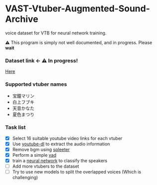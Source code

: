 # VAST-Vtuber-Augmented-Sound-Archive
voice dataset for VTB for neural network training.

⚠ This program is simply not well documented, and in progress. Please **wait**

### Dataset link <- ⚠ ️In progress!
[Here](https://drive.google.com/drive/folders/1fr6fs3Q3069oMHHr8NSmksOfVz-f9mp3?usp=sharing)

### Supported vtuber names

* 宝鐘マリン
* 白上フブキ
* 天音かなた
* 夏色まつり

### Task list
- [x] Select 16 suitable youtube video links for each vtuber 
- [x] Use [youtube-dl](https://github.com/ytdl-org/youtube-dl.git) to extract the audio information
- [x] Remove bgm using [spleeter](https://github.com/deezer/spleeter.git)
- [x] Perform a simple [vad](https://pypi.org/project/pyvad/)
- [x] train a [neural network](https://github.com/douglas125/SpeechCmdRecognition.git) to classify the speakers
- [ ] Add more vtubers to the dataset
- [ ] Try to use new models to split the overlapped voices (Which is challenging)